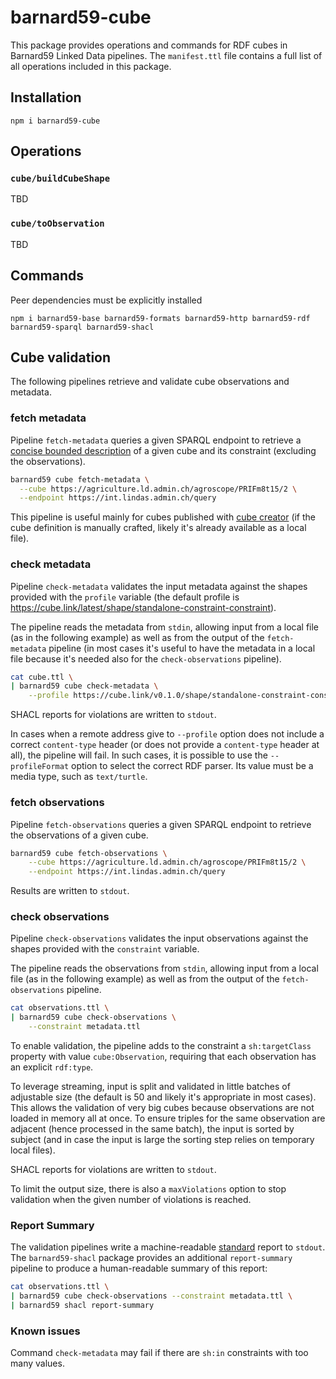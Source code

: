 # barnard59-cube

This package provides operations and commands for RDF cubes in Barnard59 Linked Data pipelines.
The `manifest.ttl` file contains a full list of all operations included in this package. 

## Installation

```
npm i barnard59-cube
```

## Operations

### `cube/buildCubeShape`

TBD

### `cube/toObservation`

TBD


## Commands

Peer dependencies must be explicitly installed

```
npm i barnard59-base barnard59-formats barnard59-http barnard59-rdf barnard59-sparql barnard59-shacl
```

## Cube validation

The following pipelines retrieve and validate cube observations and metadata.

### fetch metadata

Pipeline `fetch-metadata` queries a given SPARQL endpoint to retrieve 
a [concise bounded description](https://docs.stardog.com/query-stardog/#describe-queries) of a given cube and its constraint (excluding the observations).

```bash
barnard59 cube fetch-metadata \
  --cube https://agriculture.ld.admin.ch/agroscope/PRIFm8t15/2 \
  --endpoint https://int.lindas.admin.ch/query
```


This pipeline is useful mainly for cubes published with [cube creator](https://github.com/zazuko/cube-creator) (if the cube definition is manually crafted, likely it's already available as a local file).


### check metadata

Pipeline `check-metadata` validates the input metadata against the shapes provided with the `profile` variable (the default profile is https://cube.link/latest/shape/standalone-constraint-constraint).

The pipeline reads the metadata from `stdin`, allowing input from a local file (as in the following example) as well as from the output of the `fetch-metadata` pipeline (in most cases it's useful to have the metadata in a local file because it's needed also for the `check-observations` pipeline).

```bash
cat cube.ttl \
| barnard59 cube check-metadata \
    --profile https://cube.link/v0.1.0/shape/standalone-constraint-constraint
```
SHACL reports for violations are written to `stdout`.

In cases when a remote address give to `--profile` option does not include a correct `content-type` header (or does not provide a `content-type` header at all), the pipeline will fail. In such cases, it is possible to use the `--profileFormat` option to select the correct RDF parser. Its value must be a media type, such as `text/turtle`.



### fetch observations

Pipeline `fetch-observations` queries a given SPARQL endpoint to retrieve the observations of a given cube.

```bash
barnard59 cube fetch-observations \
    --cube https://agriculture.ld.admin.ch/agroscope/PRIFm8t15/2 \
    --endpoint https://int.lindas.admin.ch/query
```
Results are written to `stdout`.

### check observations

Pipeline `check-observations` validates the input observations against the shapes provided with the `constraint` variable.

The pipeline reads the observations from `stdin`, allowing input from a local file (as in the following example) as well as from the output of the `fetch-observations` pipeline.

```bash
cat observations.ttl \
| barnard59 cube check-observations \
    --constraint metadata.ttl
```

To enable validation, the pipeline adds to the constraint a `sh:targetClass` property with value `cube:Observation`, requiring that each observation has an explicit `rdf:type`.

To leverage streaming, input is split and validated in little batches of adjustable size (the default is 50 and likely it's appropriate in most cases). This allows the validation of very big cubes because observations are not loaded in memory all at once. To ensure triples for the same observation are adjacent (hence processed in the same batch), the input is sorted by subject (and in case the input is large the sorting step relies on temporary local files).

SHACL reports for violations are written to `stdout`.

To limit the output size, there is also a `maxViolations` option to stop validation when the given number of violations is reached.


### Report Summary
The validation pipelines write a machine-readable [standard](https://www.w3.org/TR/shacl/#validation-report) report to `stdout`. 
The `barnard59-shacl` package provides an additional `report-summary` pipeline to produce a human-readable summary of this report:

```bash
cat observations.ttl \
| barnard59 cube check-observations --constraint metadata.ttl \
| barnard59 shacl report-summary
```


### Known issues

Command `check-metadata` may fail if there are `sh:in` constraints with too many values.
